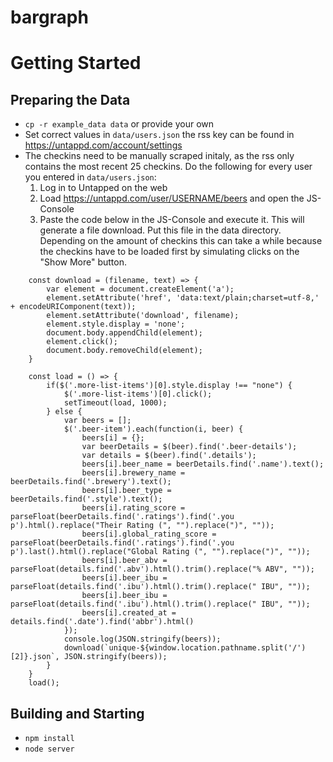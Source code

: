 # bargraph

# Getting Started
## Preparing the Data
- `cp -r example_data data` or provide your own
- Set correct values in `data/users.json` the rss key can be found in https://untappd.com/account/settings
- The checkins need to be manually scraped initaly, as the rss only contains the most recent 25 checkins. Do the following for every user you entered in `data/users.json`:
    1. Log in to Untapped on the web
    2. Load https://untappd.com/user/USERNAME/beers and open the JS-Console
    3. Paste the code below in the JS-Console and execute it. This will generate a file download. Put this file in the data directory. Depending on the amount of checkins this can take a while because the checkins have to be loaded first by simulating clicks on the "Show More" button.
    
```
    const download = (filename, text) => {
        var element = document.createElement('a');
        element.setAttribute('href', 'data:text/plain;charset=utf-8,' + encodeURIComponent(text));
        element.setAttribute('download', filename);
        element.style.display = 'none';
        document.body.appendChild(element);
        element.click();
        document.body.removeChild(element);
    }

    const load = () => {
        if($('.more-list-items')[0].style.display !== "none") {  
            $('.more-list-items')[0].click(); 
            setTimeout(load, 1000);
        } else {
            var beers = [];
            $('.beer-item').each(function(i, beer) {
                beers[i] = {};
                var beerDetails = $(beer).find('.beer-details');
                var details = $(beer).find('.details');
                beers[i].beer_name = beerDetails.find('.name').text();
                beers[i].brewery_name = beerDetails.find('.brewery').text();
                beers[i].beer_type = beerDetails.find('.style').text();
                beers[i].rating_score = parseFloat(beerDetails.find('.ratings').find('.you p').html().replace("Their Rating (", "").replace(")", ""));
                beers[i].global_rating_score = parseFloat(beerDetails.find('.ratings').find('.you p').last().html().replace("Global Rating (", "").replace(")", ""));
                beers[i].beer_abv = parseFloat(details.find('.abv').html().trim().replace("% ABV", ""));
                beers[i].beer_ibu = parseFloat(details.find('.ibu').html().trim().replace(" IBU", ""));
                beers[i].beer_ibu = parseFloat(details.find('.ibu').html().trim().replace(" IBU", ""));
                beers[i].created_at = details.find('.date').find('abbr').html()
            });
            console.log(JSON.stringify(beers));
            download(`unique-${window.location.pathname.split('/')[2]}.json`, JSON.stringify(beers));
        }
    }
    load();
```

## Building and Starting
- `npm install`
- `node server`
